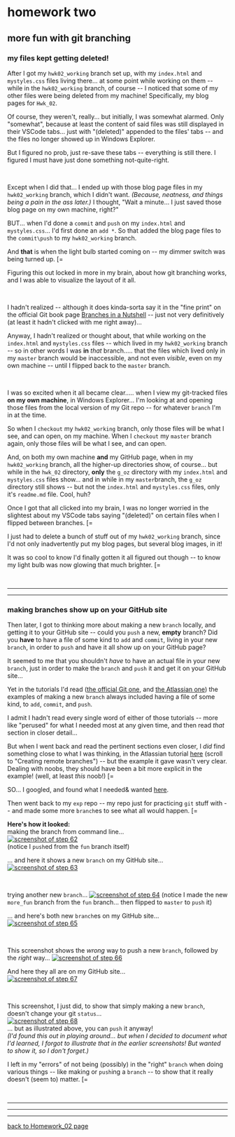 # homework two  

## more fun with git branching  
### my files kept getting deleted!  
After I got my `hwk02_working` branch set up, with my  `index.html` and `mystyles.css` files living there... at some point while working on them -- while in the `hwk02_working` branch, of course -- I noticed that some of my other files were being deleted from my machine!  Specifically, my blog pages for `Hwk_02`.

Of course, they weren't, really... but initially, I was somewhat alarmed.  Only "somewhat", because at least the content of said files was still displayed in their VSCode tabs... just with "(deleted)" appended to the files' tabs -- and the files no longer showed up in Windows Explorer.   

But I figured no prob, just re-save these tabs -- everything is still there.  I figured I must have just done something not-quite-right.  

<br>

Except when I did that... I ended up with those blog page files in my `hwk02_working` branch, which I didn't want.  *(Because, neatness, and things being a pain in the ass later.)*  I thought, "Wait a minute... I just saved those blog page on my own machine, right?"  

BUT... when I'd done a `commit` and `push` on my `index.html` and `mystyles.css`... I'd first done an `add *`.   So that added the blog page files to the `commit\push` to my `hwk02_working` branch.  

And __that__ is when the light bulb started coming on -- my dimmer switch was being turned up.   [=

Figuring this out locked in more in my brain, about how git branching works, and I was able to visualize the layout of it all.  

<br>

I hadn't realized -- although it does kinda-sorta say it in the "fine print" on the official Git book page <a href="https://git-scm.com/book/en/v2/Git-Branching-Branches-in-a-Nutshell" target="_blank">Branches in a Nutshell</a> -- just not very definitively (at least it hadn't clicked with me right away)... 

Anyway, I hadn't realized or thought about, that while working on  the `index.html` and `mystyles.css` files -- which lived in my `hwk02_working` branch -- so in other words I was __in__ *that* branch..... that the files which lived only in my `master` branch would be inaccessible, and not even *visible*, even on my own machine -- until I flipped back to the `master` branch.   

<br>

I was so excited when it all became clear..... when I view my git-tracked files __on my own machine__, in Windows Explorer... I'm looking at and opening those files from the local version of my Git repo --  for whatever `branch` I'm in at the time.  

So when I `checkout` my `hwk02_working` branch, only those files will be what I see, and can open, on my machine.  When I `checkout` my `master` branch again, only those files will be what I see, and can open.  

And, on both my own machine __and__ my GitHub page, when in my `hwk02_working` branch, all the higher-up directories show, of course... but while in the `hwk_02` directory, __only__ the `g_oz` directory with my `index.html` and `mystyles.css` files show... and in while in my `master`branch, the `g_oz` directory still shows -- but not the `index.html` and `mystyles.css` files, only it's `readme.md` file.  Cool, huh?  

Once I got that all clicked into my brain, I was no longer worried in the slightest about my VSCode tabs saying "(deleted)" on certain files when I flipped between branches.   [=  

I just had to delete a bunch of stuff out of my `hwk02_working` branch, since I'd not only inadvertently put my blog pages, but several blog images, in it!  

It was so cool to know I'd finally gotten it all figured out though -- to know my light bulb was now glowing that much brighter.   [=  


<br>

---
---
### making branches show up on your GitHub site  
Then later, I got to thinking more about making a new `branch` locally, and getting it to your GitHub site -- could you `push` a new, **empty** branch?  Did you **have** to have a file of some kind to `add` and `commit`, living in your new `branch`, in order to `push` and have it all show up on your GitHub page?    

It seemed to me that you shouldn't *have* to have an actual file in your new `branch`, just in order to make the `branch` and `push` it and get it on your GitHub site...  

Yet in the tutorials I'd read (<a href="https://git-scm.com/book/en/v2/Git-Branching-Branches-in-a-Nutshell" target="_blank">the official Git one</a>, and <a href="https://www.atlassian.com/git/tutorials/using-branches" target="_blank">the Atlassian one</a>) the examples of making a new `branch` always included having a file of some kind, to `add`, `commit`, and `push`.  

I admit I hadn't read every single word of either of those tutorials -- more like "perused" for what I needed most at any given time, and then read *that* section in closer detail...  

But when I went back and read the pertinent sections even closer, I *did* find something close to what I was thinking, in the Atlassian tutorial <a href="https://www.atlassian.com/git/tutorials/using-branches" target="_blank">here</a> (scroll to "Creating remote branches") -- but the example it gave wasn't very clear.  Dealing with noobs, they should have been a bit more explicit in the example!  (well, at least *this* noob!)   [=  

SO... I googled, and found what I needed& wanted <a href="https://www.jquery-az.com/git-push-command/" target="_blank">here</a>.  

Then went back to my `exp` repo -- my repo just for practicing `git` stuff with -- and made some more `branch`es to see what all would happen.   [=  

__Here's how it looked:__  
making the branch from command line...  
<a href="https://stormy9.github.io/CS460/hwk_02/images/hwk_02-Step_62.PNG">![screenshot of step 62](https://stormy9.github.io/CS460/hwk_02/images/hwk_02-Step_62.PNG)</a>  
(notice I `push`ed from the `fun` branch itself)

... and here it shows a new `branch` on my GitHub site... 
<a href="https://stormy9.github.io/CS460/hwk_02/images/hwk_02-Step_63.PNG">![screenshot of step 63](https://stormy9.github.io/CS460/hwk_02/images/hwk_02-Step_63.PNG)</a>

<br>

trying another new `branch`...
<a href="https://stormy9.github.io/CS460/hwk_02/images/hwk_02-Step_64.PNG">![screenshot of step 64](https://stormy9.github.io/CS460/hwk_02/images/hwk_02-Step_64.PNG)</a>
(notice I made the new `more_fun` branch from the `fun` branch... then flipped to `master` to `push` it)

... and here's both new `branch`es on my GitHub site...  
<a href="https://stormy9.github.io/CS460/hwk_02/images/hwk_02-Step_65.PNG">![screenshot of step 65](https://stormy9.github.io/CS460/hwk_02/images/hwk_02-Step_65.PNG)</a>

<br>

This screenshot shows the *wrong* way to push a new `branch`, followed by the *right* way... 
<a href="https://stormy9.github.io/CS460/hwk_02/images/hwk_02-Step_66.PNG">![screenshot of step 66](https://stormy9.github.io/CS460/hwk_02/images/hwk_02-Step_66.PNG)</a>  

And here they all are on my GitHub site...  
<a href="https://stormy9.github.io/CS460/hwk_02/images/hwk_02-Step_67.PNG">![screenshot of step 67](https://stormy9.github.io/CS460/hwk_02/images/hwk_02-Step_67.PNG)</a>

<br>

This screenshot, I just did, to show that simply making a new `branch`, doesn't change your git `status`...  
<a href="https://stormy9.github.io/CS460/hwk_02/images/hwk_02-Step_68.PNG">![screenshot of step 68](https://stormy9.github.io/CS460/hwk_02/images/hwk_02-Step_68.PNG)</a>  
... but as illustrated above, you can `push` it anyway!  
*(I'd found this out in playing around... but when I decided to document what I'd learned, I forgot to illustrate that in the earlier screenshots!  But wanted to show it, so I don't forget.)*

I left in my "errors" of not being (possibly) in the "right" `branch` when doing various things -- like making or `push`ing a `branch` -- to show that it really doesn't (seem to) matter.   [=

<br>

---
---
---
[back to Homework_02 page](https://Stormy9.github.io/CS460/Hwk_02/ "Homework_02 page")

